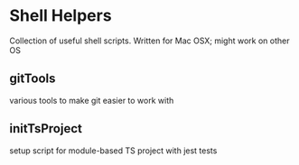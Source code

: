 # Shell Helpers
Collection of useful shell scripts. Written for Mac OSX; might work on other OS

## gitTools
various tools to make git easier to work with

## initTsProject
setup script for module-based TS project with jest tests
